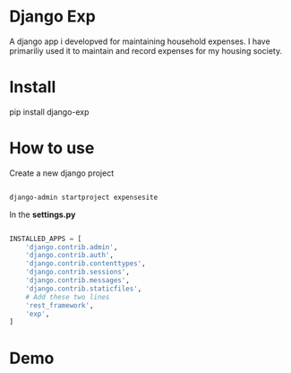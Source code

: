 # Django Exp
A django app i developved for maintaining household expenses. I have primariliy used it to maintain and record expenses for my housing society.

# Install
pip install django-exp

# How to use

Create a new django project

```bash

django-admin startproject expensesite

```

In the **settings.py**

```python

INSTALLED_APPS = [
    'django.contrib.admin',
    'django.contrib.auth',
    'django.contrib.contenttypes',
    'django.contrib.sessions',
    'django.contrib.messages',
    'django.contrib.staticfiles',
    # Add these two lines
    'rest_framework',
    'exp',
]

```



# Demo




